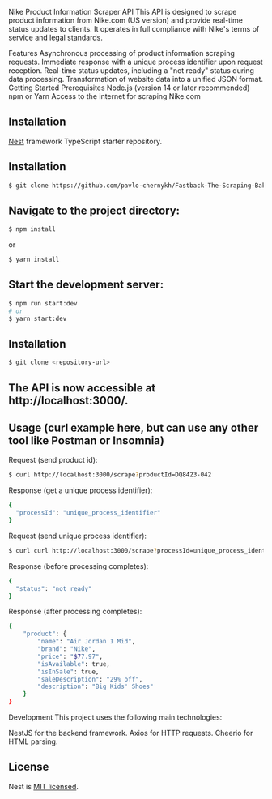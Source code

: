 Nike Product Information Scraper API
This API is designed to scrape product information from Nike.com (US version) and provide real-time status updates to clients. It operates in full compliance with Nike's terms of service and legal standards.

Features
Asynchronous processing of product information scraping requests.
Immediate response with a unique process identifier upon request reception.
Real-time status updates, including a "not ready" status during data processing.
Transformation of website data into a unified JSON format.
Getting Started
Prerequisites
Node.js (version 14 or later recommended)
npm or Yarn
Access to the internet for scraping Nike.com

## Installation

[Nest](https://github.com/nestjs/nest) framework TypeScript starter repository.

## Installation

```bash
$ git clone https://github.com/pavlo-chernykh/Fastback-The-Scraping-Bakery.git
```

## Navigate to the project directory:

```bash
$ npm install
```
or

```bash
$ yarn install
```
## Start the development server:

```bash
$ npm run start:dev
# or
$ yarn start:dev
```

## Installation

```bash
$ git clone <repository-url>
```

## The API is now accessible at http://localhost:3000/.

## Usage (curl example here, but can use any other tool like Postman or Insomnia)

Request (send product id): 
```bash
$ curl http://localhost:3000/scrape?productId=DQ8423-042
```
Response (get a unique process identifier):
```bash
{
  "processId": "unique_process_identifier"
}
```
Request (send unique process identifier):
```bash
$ curl curl http://localhost:3000/scrape?processId=unique_process_identifier
```
Response (before processing completes):
```bash
{
  "status": "not ready"
}
```
Response (after processing completes):
```bash
{
    "product": {
        "name": "Air Jordan 1 Mid",
        "brand": "Nike",
        "price": "$77.97",
        "isAvailable": true,
        "isInSale": true,
        "saleDescription": "29% off",
        "description": "Big Kids' Shoes"
    }
}
```

Development
This project uses the following main technologies:

NestJS for the backend framework.
Axios for HTTP requests.
Cheerio for HTML parsing.

## License

Nest is [MIT licensed](LICENSE).
